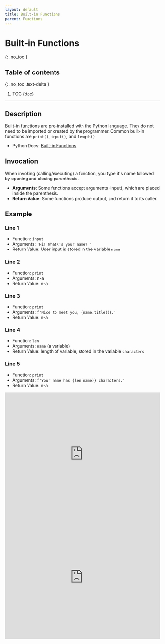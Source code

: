 ```yaml
---
layout: default
title: Built-in Functions
parent: Functions
---
```

# Built-in Functions
{: .no_toc }
## Table of contents
{: .no_toc .text-delta }

1. TOC
{:toc}

---

## Description
Built-in functions are pre-installed with the Python language. They do not need to be imported or created by the programmer. Common built-in functions are `print()`, `input()`, and `length()`
- Python Docs: [Built-in Functions](https://docs.python.org/3/library/functions.html)

## Invocation
When invoking (calling/executing) a function, you type it's name followed by opening and closing parenthesis. 
- **Arguments**: Some functions accept arguments (input), which are placed inside the parenthesis. 
- **Return Value**: Some functions produce output, and return it to its caller.

## Example
### Line 1
- Function: `input`
- Arguments: `'Hi! What\'s your name? '`
- Return Value: User input is stored in the variable `name`
### Line 2
- Function: `print`
- Arguments: n-a
- Return Value: n-a
### Line 3
- Function: `print`
- Arguments: `f'Nice to meet you, {name.title()}.'`
- Return Value: n-a
### Line 4
- Function: `len`
- Arguments: `name` (a variable)
- Return Value: length of variable, stored in the variable `characters`
### Line 5
- Function: `print`
- Arguments: `f'Your name has {len(name)} characters.'`
- Return Value: n-a

<iframe height="400px" width="100%" src="https://replit.com/@bianca_ruiz/builtin-functions?lite=true" scrolling="no" frameborder="no" allowtransparency="true" allowfullscreen="true" sandbox="allow-forms allow-pointer-lock allow-popups allow-same-origin allow-scripts allow-modals"></iframe>

<iframe height="400px" width="100%" src="https://repl.it/@bianca_ruiz/built-in-functions?lite=true" scrolling="no" frameborder="no" allowtransparency="true" allowfullscreen="true" sandbox="allow-forms allow-pointer-lock allow-popups allow-same-origin allow-scripts allow-modals"></iframe>
